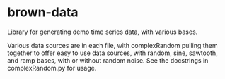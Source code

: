 brown-data
==========

Library for generating demo time series data, with various bases. 

Various data sources are in each file, with complexRandom pulling them together to offer easy to use data sources, with
random, sine, sawtooth, and ramp bases, with or without random noise. See the docstrings in complexRandom.py for usage. 
